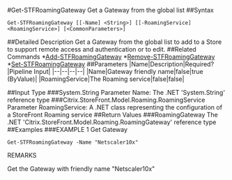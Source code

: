#Get-STFRoamingGateway
Get a Gateway from the global list
##Syntax
```Get-STFRoamingGateway [[-Name] <String>] [[-RoamingService] <RoamingService>] [<CommonParameters>]
```
##Detailed Description
Get a Gateway from the global list to add to a Store to support remote access and authentication or to edit.
##Related Commands
*[Add-STFRoamingGateway](Add-STFRoamingGateway)
*[Remove-STFRoamingGateway](Remove-STFRoamingGateway)
*[Set-STFRoamingGateway](Set-STFRoamingGateway)
##Parameters
|Name|Description|Required?|Pipeline Input||--|--|--|--||Name|Gateway friendly name|false|true (ByValue)||RoamingService|The Roaming service|false|false|##Input Type
###System.String
Parameter Name: The .NET 'System.String' reference type
###Citrix.StoreFront.Model.Roaming.RoamingService
Parameter RoamingService: A .NET class representing the configuration of a StoreFront Roaming service
##Return Values
###RoamingGateway
The .NET 'Citrix.StoreFront.Model.Roaming.RoamingGateway' reference type
##Examples
###EXAMPLE 1 Get Gateway
```Get-STFRoamingGateway -Name "Netscaler10x"
```
REMARKS

Get the Gateway with friendly name "Netscaler10x"
